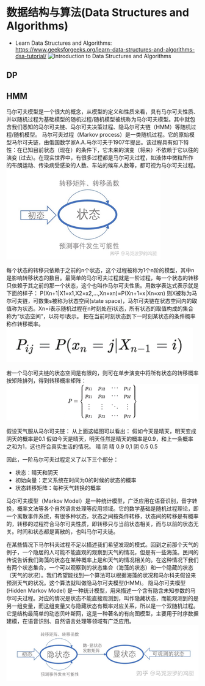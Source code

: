 # 数据结构与算法(Data Structures and Algorithms)

* Learn Data Structures and Algorithms: https://www.geeksforgeeks.org/learn-data-structures-and-algorithms-dsa-tutorial/
![Introduction to Data Structures and Algorithms](https://media.geeksforgeeks.org/wp-content/cdn-uploads/20221017172544/Introduction-to-Data-Structures-and-Algorithms-DSA.png)

## DP

## HMM
马尔可夫模型是一个很大的概念，从模型的定义和性质来看，具有马尔可夫性质、并以随机过程为基础模型的随机过程/随机模型被统称为马尔可夫模型。其中就包含我们悉知的马尔可夫链、马尔可夫决策过程、隐马尔可夫链（HMM）等随机过程/随机模型。
马尔可夫过程（Markov process）是一类随机过程。它的原始模型马尔可夫链，由俄国数学家A.A.马尔可夫于1907年提出。该过程具有如下特性：在已知目前状态（现在）的条件下，它未来的演变（将来）不依赖于它以往的演变 (过去)。在现实世界中，有很多过程都是马尔可夫过程，如液体中微粒所作的布朗运动、传染病受感染的人数、车站的候车人数等，都可视为马尔可夫过程。
![马尔可夫模型](../x/HMM/image-1.png)

每个状态的转移只依赖于之前的n个状态，这个过程被称为1个n阶的模型，其中n是影响转移状态的数目。最简单的马尔可夫过程就是一阶过程，每一个状态的转移只依赖于其之前的那一个状态，这个也叫作马尔可夫性质。用数学表达式表示就是下面的样子：
P(Xn+1|X1=x1,X2=x2,…,Xn=xn)=P(Xn+1=x|Xn=xn)
则X被称为马尔可夫链，可数集s被称为状态空间(state space)，马尔可夫链在状态空间内的取值称为状态。Xn=i表示随机过程在n时刻处在i状态，所有状态的取值构成的集合称为“状态空间”，以符号I表示。
把在当前时刻状态到下一时刻某状态的条件概率称作转移概率。
![转移概率](../x/HMM/image.png)

若一个马尔可夫链的状态空间是有限的，则可在单步演变中将所有状态的转移概率按矩阵排列，得到转移概率矩阵：
![转移概率矩阵](../x/HMM/image-2.png)

假设天气服从马尔可夫链：
从上面这幅图可以看出：
    假如今天是晴天，明天变成阴天的概率是0.1
    假如今天是晴天，明天任然是晴天的概率是0.9，和上一条概率之和为1，这也符合真实生活的情况。
晴 	阴
晴 	0.9 	0,1
阴 	0.5 	0.5

因此，一阶马尔可夫过程定义了以下三个部分：
* 状态：晴天和阴天
* 初始向量：定义系统在时间为0的时候的状态的概率
* 状态转移矩阵：每种天气转换的概率

马尔可夫模型（Markov Model）是一种统计模型，广泛应用在语音识别，音字转换，概率文法等各个自然语言处理等应用领域。它的数学基础是随机过程理论，即一个离散事件系统，有很多种状态，状态之间按条件转移，状态间的转移是有概率的，转移的过程符合马尔可夫性质，即转移只与当前状态相关，而与以前的状态无关。时间和状态都是离散的，也叫马尔可夫链。

在某些情况下马尔科夫过程不足以描述我们希望发现的模式。回到之前那个天气的例子，一个隐居的人可能不能直观的观察到天气的情况，但是有一些海藻。民间的传说告诉我们海藻的状态在某种概率上是和天气的情况相关的。在这种情况下我们有两个状态集合，一个可以观察到的状态集合（海藻的状态）和一个隐藏的状态（天气的状况）。我们希望能找到一个算法可以根据海藻的状况和马尔科夫假设来预测天气的状况。这个算法就叫做隐马尔可夫模型(HMM)。
隐马尔可夫模型 (Hidden Markov Model) 是一种统计模型，用来描述一个含有隐含未知参数的马尔可夫过程。对应的情况是状态不能直接观测到，叫作隐藏状态，而能观测到的是另一组变量，而这组变量又与隐藏状态有概率对应关系，所以是一个双随机过程。它是结构最简单的动态贝叶斯网，这是一种著名的有向图模型，主要用于时序数据建模，在语音识别、自然语言处理等领域有广泛应用。
![隐马尔可夫模型](../x/HMM/image-3.png)


